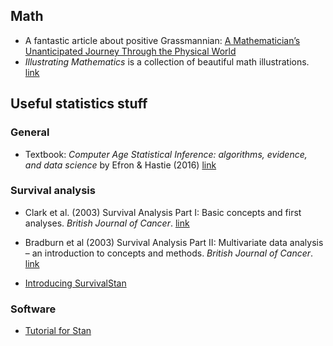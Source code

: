 ## Math
- A fantastic article about positive Grassmannian: [A Mathematician’s Unanticipated Journey Through the Physical World](https://www.quantamagazine.org/a-mathematicians-adventure-through-the-physical-world-20201216/?fbclid=IwAR1Pylp2l3j60IwwwCA0fnsmsY903NZX62DjECNTyav-_GBQkjGst8wKRHQ)
- _Illustrating Mathematics_ is a collection of beautiful math illustrations. [link](https://dianadavis.github.io/im/book.pdf)

## Useful statistics stuff

###  General
- Textbook: _Computer Age Statistical Inference: algorithms, evidence, and data science_ by Efron & Hastie (2016) [link](https://web.stanford.edu/~hastie/CASI_files/PDF/casi.pdf) 

### Survival analysis
- Clark et al. (2003) Survival Analysis Part I: Basic concepts and first analyses. _British Journal of Cancer_. [link](https://www.nature.com/articles/6601118) 
  
- Bradburn et al (2003) Survival Analysis Part II: Multivariate data analysis – an introduction to concepts and methods. _British Journal of Cancer_. [link](https://www.nature.com/articles/6601119)
- [Introducing SurvivalStan](https://www.hammerlab.org/2017/06/26/introducing-survivalstan/)

### Software
- [Tutorial for Stan](https://mc-stan.org/users/documentation/tutorials)
